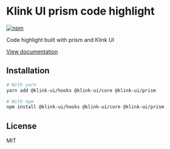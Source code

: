 # Klink UI prism code highlight

[![npm](https://img.shields.io/npm/dm/@klink-ui/prism)](https://www.npmjs.com/package/@klink-ui/prism)

Code highlight built with prism and Klink UI

[View documentation](https://klink-ui.dev/)

## Installation

```bash
# With yarn
yarn add @klink-ui/hooks @klink-ui/core @klink-ui/prism

# With npm
npm install @klink-ui/hooks @klink-ui/core @klink-ui/prism
```

## License

MIT
